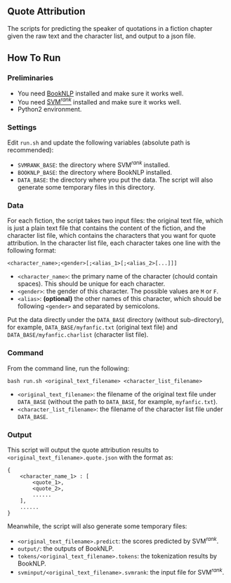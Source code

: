 ## Quote Attribution

The scripts for predicting the speaker of quotations in a fiction chapter given the raw text and the character list, and output to a json file.

## How To Run
### Preliminaries

* You need [BookNLP](https://github.com/dbamman/book-nlp) installed and make sure it works well.
* You need [SVM<sup>*rank*</sup>](https://www.cs.cornell.edu/people/tj/svm_light/svm_rank.html) installed and make sure it works well.
* Python2 environment.

### Settings
Edit `run.sh` and update the following variables (absolute path is recommended):

* `SVMRANK_BASE`: the directory where SVM<sup>*rank*</sup> installed.
* `BOOKNLP_BASE`: the directory where BookNLP installed.
* `DATA_BASE`: the directory where you put the data. The script will also generate some temporary files in this directory.

### Data
For each fiction, the script takes two input files: the original text file, which is just a plain text file that contains the content of the fiction, and the character list file, which contains the characters that you want for quote attribution. In the character list file, each character takes one line with the following format:

```
<character_name>;<gender>[;<alias_1>[;<alias_2>[...]]]
```

* `<character_name>`: the primary name of the character (chould contain spaces). This should be unique for each character.
* `<gender>`: the gender of this character. The possible values are `M` or `F`.
* `<alias>`: **(optional)** the other names of this character, which should be following `<gender>` and separated by semicolons.

Put the data directly under the `DATA_BASE` directory (without sub-directory), for example, `DATA_BASE/myfanfic.txt` (original text file) and `DATA_BASE/myfanfic.charlist` (character list file).

### Command
From the command line, run the following:

```
bash run.sh <original_text_filename> <character_list_filename>
```

* `<original_text_filename>`: the filename of the original text file under `DATA_BASE` (without the path to `DATA_BASE`, for example, `myfanfic.txt`).
* `<character_list_filename>`: the filename of the character list file under `DATA_BASE`.

### Output
This script will output the quote attribution results to `<original_text_filename>.quote.json` with the format as:

```
{
	<character_name_1> : [
		<quote_1>,
		<quote_2>,
		......
	],
	......
}
```

Meanwhile, the script will also generate some temporary files:

* `<original_text_filename>.predict`: the scores predicted by SVM<sup>*rank*</sup>.
* `output/`: the outputs of BookNLP.
* `tokens/<original_text_filename>.tokens`: the tokenization results by BookNLP.
* `svminput/<original_text_filename>.svmrank`: the input file for SVM<sup>*rank*</sup>.